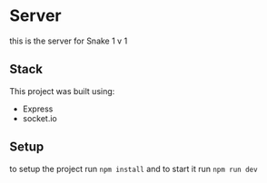 # Server

this is the server for Snake 1 v 1

## Stack

This project was built using:
* Express
* socket.io

## Setup

to setup the project run `npm install` and to start it run `npm run dev`
